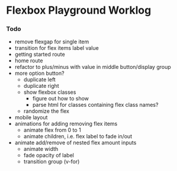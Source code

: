 # Flexbox Playground Worklog



### Todo
- remove flexgap for single item
- transition for flex items label value
- getting started route
- home route
- refactor to plus/minus with value in middle button/display group
- more option button?
  - duplicate left
  - duplicate right
  - show flexbox classes
    - figure out how to show
    - parse html for classes containing flex class names?
  - randomize the flex
- mobile layout
- animations for adding removing flex items
  - animate flex from 0 to 1
  - animate children, i.e. flex label to fade in/out
- animate add/remove of nested flex amount inputs
  - animate width
  - fade opacity of label
  - transition group (v-for)
